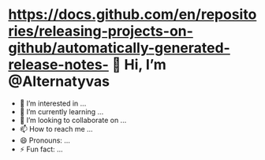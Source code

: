  # https://docs.github.com/en/repositories/releasing-projects-on-github/automatically-generated-release-notes- 👋 Hi, I’m @Alternatyvas
- 👀 I’m interested in ...
- 🌱 I’m currently learning ...
- 💞️ I’m looking to collaborate on ...
- 📫 How to reach me ...
- 😄 Pronouns: ...
- ⚡ Fun fact: ...

<!---
Alternatyvas/Alternatyvas is a ✨ special ✨ repository because its `README.md` (this file) appears on your GitHub profile.
You can click the Preview link to take a look at your changes.
--->
